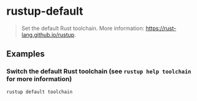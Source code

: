 # rustup-default

> Set the default Rust toolchain. More information: <https://rust-lang.github.io/rustup>.

## Examples

### Switch the default Rust toolchain (see `rustup help toolchain` for more information)

```bash
rustup default toolchain
```
